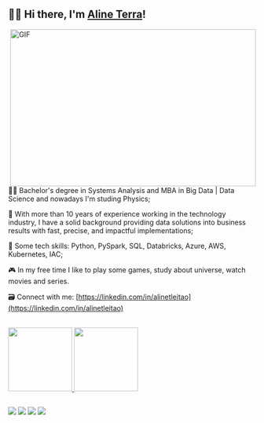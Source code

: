 

## 👋🏻 Hi there, I'm [Aline Terra](https://github.com/alinetleitao)!

 <img align="right" alt="GIF" src="https://user-images.githubusercontent.com/78427117/145701238-f7a384a0-d86d-40fa-a162-b1780e75b7f6.gif" width="500" height="320" />

👩‍💻 Bachelor's degree in Systems Analysis and MBA in Big Data | Data Science and nowadays I'm studing Physics;

💼 With more than 10 years of experience working in the technology industry, I have a solid background providing data solutions into business results with fast, precise, and impactful implementations; 

👾  Some tech skills: Python, PySpark, SQL, Databricks, Azure, AWS, Kubernetes, IAC;

🎮  In my free time I like to play some games, study about universe, watch movies and series.

🗃️ Connect with me: [https://linkedin.com/in/alinetleitao](https://linkedin.com/in/alinetleitao)

<br>
<div align="left">
  <a href="https://github.com/alinetleitao">
  <img height="130em" src="https://github-readme-stats.vercel.app/api?username=alinetleitao&show_icons=true&theme=blue-green&include_all_commits=true&count_private=true"/>
  <img height="130em" src="https://github-readme-stats.vercel.app/api/top-langs/?username=alinetleitao&layout=compact&langs_count=7&theme=blue-green"/>
</div>
  
  ##
 
<div> 
  <a href="https://www.alineterra.com/" target="_blank"><img src="https://img.shields.io/badge/website-000000?style=for-the-badge&logo=About.me&logoColor=white" target="_blank"></a>
  <a href="https://instagram.com/alinetleitao" target="_blank"><img src="https://img.shields.io/badge/Instagram-E4405F?style=for-the-badge&logo=instagram&logoColor=white" target="_blank"></a>
  <a href = "mailto:aline.tleitao@gmail.com"><img src="https://img.shields.io/badge/-Gmail-%23333?style=for-the-badge&logo=gmail&logoColor=white" target="_blank"></a>
  <a href="https://linkedin.com/in/alinetleitao" target="_blank"><img src="https://img.shields.io/badge/LinkedIn-0077B5?style=for-the-badge&logo=linkedin&logoColor=white" target="_blank"></a> 
  
</div>
